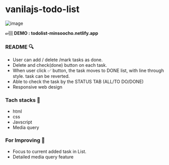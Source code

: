 # vanilajs-todo-list

![image](https://user-images.githubusercontent.com/71766604/158369975-469171d1-85f3-42b1-b2e5-48d4e1dbc37d.png)


**👉🏼 DEMO  :  todolist-minsoocho.netlify.app**

### README 🔍

- User can add /  delete /mark tasks as done.
- Delete and check(done) button on each task.
- When user click ✅ button, the task moves to DONE list, with line through style. task can be reverted.
- Able to check the task by the STATUS TAB (ALL/TO DO/DONE)
- Responsive web design

### Tach stacks 💪

- html
- css
- Javscript
- Media query

### For Improving 💪

- Focus to current added task in List.
- Detailed media query feature
